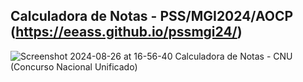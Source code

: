 ## Calculadora de Notas - PSS/MGI2024/AOCP (https://eeass.github.io/pssmgi24/)
![Screenshot 2024-08-26 at 16-56-40 Calculadora de Notas - CNU (Concurso Nacional Unificado)](https://github.com/user-attachments/assets/f5c7971a-c9dd-44ce-9808-f2a920ede0dd)
